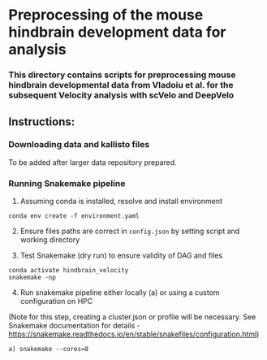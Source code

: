 # Preprocessing of the mouse hindbrain development data for analysis

### This directory contains scripts for preprocessing mouse hindbrain developmental data from Vladoiu et al. for the subsequent Velocity analysis with scVelo and DeepVelo

## Instructions:

### Downloading data and kallisto files 
To be added after larger data repository prepared. 

### Running Snakemake pipeline

1) Assuming conda is installed, resolve and install environment 
```
conda env create -f environment.yaml
```

2) Ensure files paths are correct in `config.json` by setting script and working directory

3) Test Snakemake (dry run) to ensure validity of DAG and files 
```
conda activate hindbrain_velocity
snakemake -np
```

4) Run snakemake pipeline either locally (a) or using a custom configuration on HPC

(Note for this step, creating a cluster.json or profile will be necessary. See Snakemake documentation for details - https://snakemake.readthedocs.io/en/stable/snakefiles/configuration.html)
```
a) snakemake --cores=8
```
